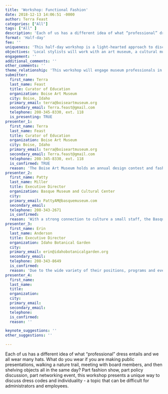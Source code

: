 ```yaml
---
title: 'Workshop: Functional Fashion'
date: 2018-12-13 14:06:51 -0000
author: Terra Feast
categories: ["All"]
tags: ["All" ]
description: 'Each of us has a different idea of what “professional” dress entails and we all wear many hats. What do you wear if you are making public presentations, walking a nature trail, meeting with board members, and then shelving objects all in the same day? Part fashion show, part policy discussion, part networking event, this workshop presents a unique way to discuss dress codes and individuality - a topic that can be difficult for administrators and employees.'
format: 'Half-day'
fee: ''
uniqueness: 'This half-day workshop is a light-hearted approach to discussing individuality, professionalism, and dress codes. It invites museum professionals to discuss the functional, fun, and funky aspects of fashion in the workplace.'
objectives: 'Local stylists will work with an art museum, a cultural museum, and a botanical garden to create three mini fashion shows. Each presentation will include an introduction to the institution, including their values and office culture, the requirements of their dress code, and the practical needs of their attire. Between fashion presentations, attendees will be encouraged to consider their own institutional policies and discuss current social issues surrounding fashion and dress. Topics could include tattoos and piercings, body positivity, gender neutral policies, religious and cultural attire, or OSHA requirements. Due to the nature of this format and for planning purposes, all presenters will be from Boise-based organizations. However, special care will be given to select a workshop discussion host who can guide the conversations and speak to issues that are relevant to small and large institutions from a wide range of communities.'
engagement: ''
additional_comments: ''
other_comments: ''
theme_relationship: 'This workshop will engage museum professionals in a dialog about dress code polices through a fun, social event-style format. The structure of this workshop will provide opportunities for guided conversations about challenging issues surrounding policy, inclusivity, and social equity as well as casual conversations about dress code, fashion trends, and individual expression.'
submitter:
  first_name: Terra
  last_name: Feast
  title: Curator of Education
  organization: Boise Art Museum
  city: Boise, Idaho
  primary_email: terra@boiseartmuseum.org
  secondary_email: Terra.feast@gmail.com
  telephone: 208-345-8330, ext. 118
  is_presenting: TRUE
presenter_1:
  first_name: Terra
  last_name: Feast
  title: Curator of Education
  organization: Boise Art Museum
  city: Boise, Idaho
  primary_email: terra@boiseartmuseum.org
  secondary_email: Terra.feast@gmail.com
  telephone: 208-345-8330, ext. 118
  is_confirmed: TRUE
  reason: 'The Boise Art Museum holds an annual design contest and fashion show. Contestants are asked to create garments that meet different thematic criteria each year. I would serve as the organizer of this event and work with other presenters to coordinate stylists, clothing, models, conversation topics, and on-site logistics.'
presenter_2:
  first_name: Patty
  last_name: Miller
  title: Executive Director
  organization: Basque Museum and Cultural Center
  city: 
  primary_email: PattyAM@basquemuseum.com
  secondary_email: 
  telephone: 208-343-2671
  is_confirmed: 
  reason: 'With a strong connection to culture a small staff, the Basque Museum and Cultural Center will provide an opportunity for the group to discuss traditional attire and practical approaches to fashion that works for multiple tasks throughout the workday.'
presenter_3:
  first_name: Erin
  last_name: Anderson
  title: Executive Director
  organization: Idaho Botanical Garden
  city: 
  primary_email: erin@idahobotanicalgarden.org
  secondary_email: 
  telephone: 208-343-8649
  is_confirmed: 
  reason: 'Due to the wide variety of their positions, programs and events, the Idaho Botanical Garden has a short, broad dress code policy. Their participation in the workshop will open the dialog to work-appropriate attire, uniforms, and how the institution can utilize both to create a cohesive look for public presentation.'
presenter_4:
  first_name: 
  last_name: 
  title: 
  organization: 
  city: 
  primary_email: 
  secondary_email: 
  telephone: 
  is_confirmed: 
  reason: ''

keynote_suggestions: ''
other_suggestions: ''

---
```

Each of us has a different idea of what “professional” dress entails and we all wear many hats. What do you wear if you are making public presentations, walking a nature trail, meeting with board members, and then shelving objects all in the same day? Part fashion show, part policy discussion, part networking event, this workshop presents a unique way to discuss dress codes and individuality - a topic that can be difficult for administrators and employees.